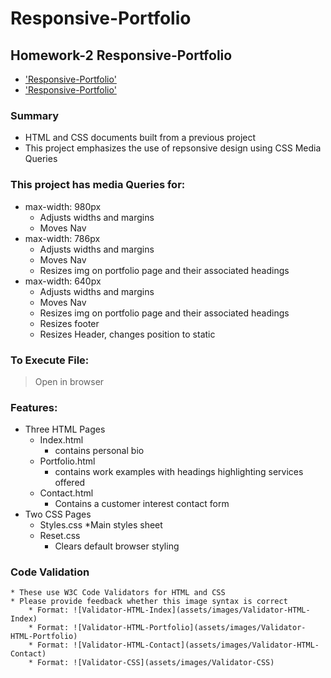 # Responsive-Portfolio
## Homework-2 Responsive-Portfolio

* ['Responsive-Portfolio'](https://github.com/jamierachael/Responsive-Portfolio)
* ['Responsive-Portfolio'](https://jamierachael.github.io/Responsive-Portfolio/)

### Summary
* HTML and CSS documents built from a previous project
* This project emphasizes the use of repsonsive design using CSS Media Queries 

### This project has media Queries for:
* max-width: 980px 
    * Adjusts widths and margins
    * Moves Nav
* max-width: 786px
    * Adjusts widths and margins
    * Moves Nav
    * Resizes img on portfolio page and their associated headings
* max-width: 640px
    * Adjusts widths and margins
    * Moves Nav
    * Resizes img on portfolio page and their associated headings
    * Resizes footer
    * Resizes Header, changes position to static

### To Execute File:
> Open in browser

### Features: 
* Three HTML Pages
    * Index.html
        * contains personal bio
    * Portfolio.html 
        * contains work examples with headings highlighting services offered
    * Contact.html
        * Contains a customer interest contact form
* Two CSS Pages
    * Styles.css
        *Main styles sheet
    * Reset.css 
        * Clears default browser styling

### Code Validation 
    * These use W3C Code Validators for HTML and CSS
    * Please provide feedback whether this image syntax is correct
        * Format: ![Validator-HTML-Index](assets/images/Validator-HTML-Index)
        * Format: ![Validator-HTML-Portfolio](assets/images/Validator-HTML-Portfolio)
        * Format: ![Validator-HTML-Contact](assets/images/Validator-HTML-Contact)
        * Format: ![Validator-CSS](assets/images/Validator-CSS)








